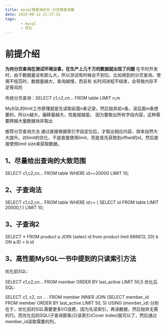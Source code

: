 ```yaml
---
title: mysql慢查询优化-分页慢查询篇
date: 2019-08-12 21:37:52
tags:
       - mysql
       - 优化
---
```

# 前提介绍

**为何分页查询在测试环境没事，在生产上几千万的数据就出现了问题**
在平时开发时，由于数据量没有那么大，所以测试有时候会不到位，比如用到的分页查询，使用不规范时，数据量越大，查询越慢，而且有
长时间进程不结束，会导致内存不足等风险


传统分页查询：SELECT c1,c2,cn… FROM table LIMIT n,m

MySQL的limit工作原理就是先读取前面n条记录，然后抛弃前n条，读后面m条想要的，所以n越大，偏移量越大，性能就越差。
因为要取出所有字段内容，这种需要跨越大量数据块并取出



推荐分页查询方法
通过直接根据索引字段定位后，才取出相应内容，效率自然大大提升。对limit的优化，不是直接使用limit，而是首先获取到offset的id，然后直接使用limit size来获取数据。

## 1、尽量给出查询的大致范围

SELECT c1,c2,cn... FROM table WHERE id>=20000 LIMIT 10;
## 2、子查询法

SELECT c1,c2,cn... FROM table WHERE id>=
(
SELECT id FROM table LIMIT 20000,1
)
LIMIT 10;
## 3、子查询2

SELECT * FROM product a JOIN (select id from product limit 866613, 20) b ON a.ID = b.id
## 3、高性能MySQL一书中提到的只读索引方法

优化前SQL:

SELECT c1,c2,cn... FROM member ORDER BY last_active LIMIT 50,5
优化后SQL:

SELECT c1, c2, cn .. .
FROM member
INNER JOIN (SELECT member_id FROM member ORDER BY last_active LIMIT 50, 5)
USING (member_id)
分别在于，优化前的SQL需要更多I/O浪费，因为先读索引，再读数据，然后抛弃无需的行。而优化后的SQL(子查询那条)只读索引(Cover index)就可以了，然后通过member_id读取需要的列。



